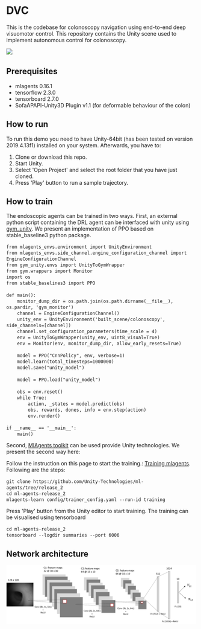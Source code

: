 # DVC
This is the codebase for colonoscopy navigation using end-to-end deep visuomotor control. This repository contains the Unity scene used to implement autonomous control for colonoscopy. 

<img src="images/video.gif" width="300"> 

## Prerequisites
- mlagents 0.16.1
- tensorflow 2.3.0
- tensorboard 2.7.0
- SofaAPAPI-Unity3D Plugin v1.1 (for deformable behaviour of the colon)

## How to run

To run this demo you need to have Unity-64bit (has been tested on version 2019.4.13f1) installed on your system.
Afterwards, you have to:
1. Clone or download this repo.
2. Start Unity.
3. Select 'Open Project' and select the root folder that you have just cloned.
4. Press 'Play' button to run a sample trajectory.

## How to train
The endoscopic agents can be trained in two ways. First, an external python script containing the DRL agent can be interfaced with unity using [gym_unity](https://github.com/Unity-Technologies/ml-agents/blob/main/gym-unity/README.md). We present an implementation of PPO based on stable_baseline3 python package.
```
from mlagents_envs.environment import UnityEnvironment
from mlagents_envs.side_channel.engine_configuration_channel import EngineConfigurationChannel
from gym_unity.envs import UnityToGymWrapper
from gym.wrappers import Monitor
import os
from stable_baselines3 import PPO

def main():
    monitor_dump_dir = os.path.join(os.path.dirname(__file__), os.pardir, 'gym_monitor')
    channel = EngineConfigurationChannel()
    unity_env = UnityEnvironment('built_scene/colonoscopy', side_channels=[channel])
    channel.set_configuration_parameters(time_scale = 4)
    env = UnityToGymWrapper(unity_env, uint8_visual=True)
    env = Monitor(env, monitor_dump_dir, allow_early_resets=True)

    model = PPO("CnnPolicy", env, verbose=1)
    model.learn(total_timesteps=1000000)
    model.save("unity_model")
    
    model = PPO.load("unity_model")

    obs = env.reset()
    while True:
        action, _states = model.predict(obs)
        obs, rewards, dones, info = env.step(action)
        env.render()

if __name__ == '__main__':
    main()
```


Second, [MlAgents toolkit](https://github.com/Unity-Technologies/ml-agents) can be used provide Unity technologies. We present the second way here:

Follow the instruction on this page to start the training.: [Training mlagents](https://github.com/Unity-Technologies/ml-agents/blob/release_2_docs/docs/Training-ML-Agents.md). Following are the steps:
```
git clone https://github.com/Unity-Technologies/ml-agents/tree/release_2
cd ml-agents-release_2
mlagents-learn config/trainer_config.yaml --run-id training
```
Press 'Play' button from the Unity editor to start training.
The training can be visualised using tensorboard
```
cd ml-agents-release_2
tensorboard --logdir summaries --port 6006
```

## Network architecture
<img src="images/conv.png"> 
